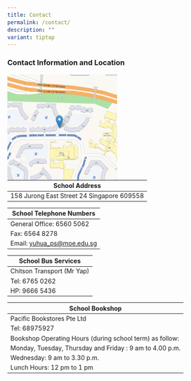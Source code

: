 ```yaml
---
title: Contact
permalink: /contact/
description: ""
variant: tiptap
---
```

### Contact Information and Location

<img src="/images/googlemap.png" style="width:250px;height:240px;margin-right:15px;" align="left">

| School Address 	|
|---	|
| 158 Jurong East Street 24 Singapore 609558 	|

| School Telephone Numbers 	|
|---	|
| General Office: 6560 5062 	|
| Fax: 6564 8278 	|
| Email: yuhua_ps@moe.edu.sg 	|

| School Bus Services 	|
|---	|
| Chitson Transport (Mr Yap) 	|
| Tel: 6765 0262 	|
| HP: 9666 5436 	|

| School Bookshop 	|
|---	|
| Pacific Bookstores Pte Ltd 	|
| Tel: 68975927 	|
| Bookshop Operating Hours (during school term) as follow: 	|
| Monday, Tuesday, Thursday and Friday : 9 am to 4.00 p.m. 	|
| Wednesday: 9 am to 3.30 p.m. 	|
| Lunch Hours: 12 pm to 1 pm 	|